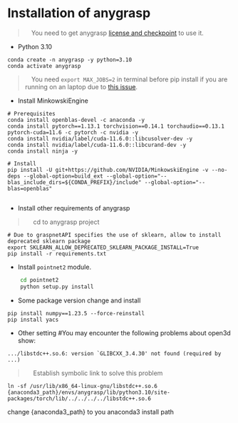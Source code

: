 # Installation of anygrasp

> &emsp;You need to get anygrasp [license and checkpoint](./README.md) to use it.


- Python 3.10

```
conda create -n anygrasp -y python=3.10
conda activate anygrasp
```

> &emsp;You need `export MAX_JOBS=2` in terminal before pip install if you are running on an laptop due to [this issue](https://github.com/NVIDIA/MinkowskiEngine/issues/228).

- Install MinkowskiEngine
  
```
# Prerequisites
conda install openblas-devel -c anaconda -y
conda install pytorch==1.13.1 torchvision==0.14.1 torchaudio==0.13.1 pytorch-cuda=11.6 -c pytorch -c nvidia -y
conda install nvidia/label/cuda-11.6.0::libcusolver-dev -y
conda install nvidia/label/cuda-11.6.0::libcurand-dev -y 
conda install ninja -y

# Install
pip install -U git+https://github.com/NVIDIA/MinkowskiEngine -v --no-deps --global-option=build_ext --global-option="--blas_include_dirs=${CONDA_PREFIX}/include" --global-option="--blas=openblas"


```

- Install other requirements of anygrasp

> &emsp; cd to anygrasp project

```
# Due to graspnetAPI specifies the use of sklearn, allow to install deprecated sklearn package
export SKLEARN_ALLOW_DEPRECATED_SKLEARN_PACKAGE_INSTALL=True
pip install -r requirements.txt
```

- Install ``pointnet2`` module.
```bash
    cd pointnet2
    python setup.py install
```

- Some package version change and install
```
pip install numpy==1.23.5 --force-reinstall
pip install yacs
```

- Other setting
#You may encounter the following problems about open3d show:

```
.../libstdc++.so.6: version `GLIBCXX_3.4.30' not found (required by ...)
```

> &emsp; Establish symbolic link to solve this problem

```
ln -sf /usr/lib/x86_64-linux-gnu/libstdc++.so.6 {anaconda3_path}/envs/anygrasp/lib/python3.10/site-packages/torch/lib/../../../../libstdc++.so.6
```

change {anaconda3_path} to you anaconda3 install path